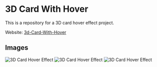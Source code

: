 # 3D Card With Hover

This is a repository for a 3D card hover effect project.

Website: [3d-Card-With-Hover](https://jod-harsh.github.io/3d-Card-With-Hover/)

## Images

![3D Card Hover Effect](https://cdn.discordapp.com/attachments/1167332357481701456/1167332408501227580/Screenshot_2023-10-27_at_10.51.35_AM.png?ex=654dbe06&is=653b4906&hm=b52dedd5b44e9beddabaca164111aaf931b6ceba96c3e44433fe02770e6c6ff9&)
![3D Card Hover Effect](https://cdn.discordapp.com/attachments/1167332357481701456/1167332409025507328/Screenshot_2023-10-27_at_10.51.39_AM.png?ex=654dbe06&is=653b4906&hm=ce09fa0267f0b8abd50aa94a90bfa664477a6f13bab81ab2db5c7afa89c56e65&)
![3D Card Hover Effect](https://cdn.discordapp.com/attachments/1167332357481701456/1167332409507848202/Screenshot_2023-10-27_at_10.51.42_AM.png?ex=654dbe06&is=653b4906&hm=6888005699235dcdcc460b4b4b91f66281a4e4eabbddd8d6e4a98a3ec650d326&)